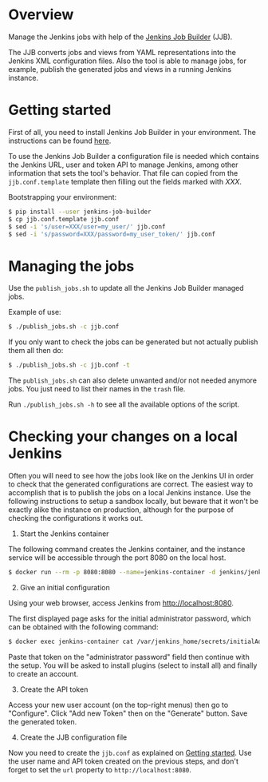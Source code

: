 # Overview

Manage the Jenkins jobs with help of the [Jenkins Job Builder](https://docs.openstack.org/infra/jenkins-job-builder) (JJB).

The JJB converts jobs and views from YAML representations into the Jenkins XML
configuration files. Also the tool is able to manage jobs, for example, publish
the generated jobs and views in a running Jenkins instance.

# Getting started

First of all, you need to install Jenkins Job Builder in your environment. The
instructions can be found [here](https://docs.openstack.org/infra/jenkins-job-builder/installation.html).

To use the Jenkins Job Builder a configuration file is needed which contains
the Jenkins URL, user and token API to manage Jenkins, among other information
that sets the tool's behavior. That file can copied from the `jjb.conf.template`
template then filling out the fields marked with *XXX*.

Bootstrapping your environment:
```bash
$ pip install --user jenkins-job-builder
$ cp jjb.conf.template jjb.conf
$ sed -i 's/user=XXX/user=my_user/' jjb.conf
$ sed -i 's/password=XXX/password=my_user_token/' jjb.conf
```

# Managing the jobs

Use the `publish_jobs.sh` to update all the Jenkins Job Builder managed jobs.

Example of use:
```bash
$ ./publish_jobs.sh -c jjb.conf
```

If you only want to check the jobs can be generated but not actually publish
them all then do:
```bash
$ ./publish_jobs.sh -c jjb.conf -t
```

The `publish_jobs.sh` can also delete unwanted and/or not needed anymore jobs. You
just need to list their names in the `trash` file.

Run `./publish_jobs.sh -h` to see all the available options of the script.

# Checking your changes on a local Jenkins

Often you will need to see how the jobs look like on the Jenkins UI in order
to check that the generated configurations are correct. The easiest way to
accomplish that is to publish the jobs on a local Jenkins instance. Use the
following instructions to setup a sandbox locally, but beware that it won't be
exactly alike the instance on production, although for the purpose of checking
the configurations it works out.

 1. Start the Jenkins container

The following command creates the Jenkins container, and the instance service
will be accessible through the port 8080 on the local host.

```bash
$ docker run --rm -p 8080:8080 --name=jenkins-container -d jenkins/jenkins
```

 2. Give an initial configuration

Using your web browser, access Jenkins from [http://localhost:8080](http://localhost:8080).

The first displayed page asks for the initial administrator password, which can
be obtained with the following command:

```bash
$ docker exec jenkins-container cat /var/jenkins_home/secrets/initialAdminPassword
```

Paste that token on the "administrator password" field then continue with the
setup. You will be asked to install plugins (select to install all) and finally
to create an account.

 3. Create the API token

Access your new user account (on the top-right menus) then go to "Configure".
Click "Add new Token" then on the "Generate" button. Save the generated token.

 4. Create the JJB configuration file

Now you need to create the `jjb.conf` as explained on [Getting started](#getting-started). Use
the user name and API token created on the previous steps, and don't forget to set
the `url` property to `http://localhost:8080`.
